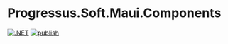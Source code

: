 # Progressus.Soft.Maui.Components

[![.NET](https://github.com/Progressus-Soft/Progressus.Soft.Maui.Components/actions/workflows/dotnet.yml/badge.svg)](https://github.com/Progressus-Soft/Progressus.Soft.Maui.Components/actions/workflows/dotnet.yml) [![publish](https://github.com/Progressus-Soft/Progressus.Soft.Maui.Components/actions/workflows/deployment.yml/badge.svg)](https://github.com/Progressus-Soft/Progressus.Soft.Maui.Components/actions/workflows/deployment.yml)
